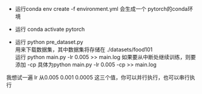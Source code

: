 - 运行conda env create -f environment.yml
会生成一个 pytorch的conda环境  

- 运行 conda activate pytorch   

- 运行 python pre_dataset.py   
用来下载数据集，其中数据集将存储在 ./datasets/food101  
运行 python main.py -lr 0.005 >> main.log
如果要从中断处继续训练，则要添加 -cp
具体为python main.py -lr 0.005 -cp >> main.log

我想试一遍 lr 从0.005 0.001 0.0005 这三个值，你可以并行执行，也可以串行执行



